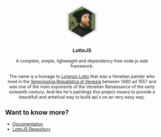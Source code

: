 <div align="center">
  <a href="https://github.com/lottojs/documentation">
    <img src="./profile/logo.png" alt="Logo" width="100" height="115">
  </a>

  <h3 align="center">LottoJS</h3>

  <p align="center">
    A complete, simple, lighweight and dependency-free node.js web framework.
    <br />
    <br />
    The name is a homage to <a href="https://it.wikipedia.org/wiki/Lorenzo_Lotto" target="_blank">Lorenzo Lotto</a> that was a Venetian painter who lived in the <a href="https://it.wikipedia.org/wiki/Repubblica_di_Venezia" target="_blank">Serenissima Repubblica di Venezia</a> between 1480 ad 1557 and was one of the main exponents of the Venetian Renaissance of the early sixteenth century. And like he's paintings this project means to provide a beautifull and artistical way to build api's on an very easy way.
  </p>
</div>

## Want to know more?

- [Documentation](https://lottojs.tech/)
- [LottoJS Repository](https://github.com/lottojs/lotto)